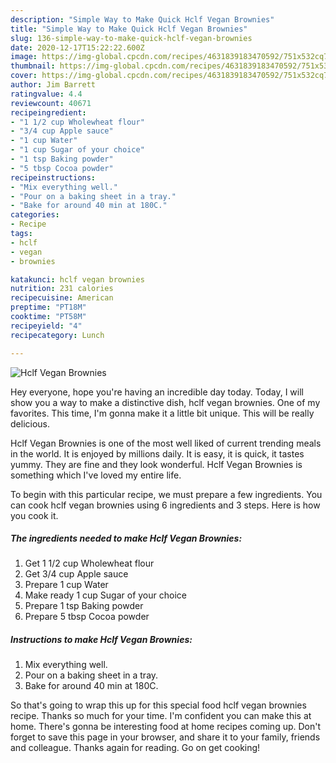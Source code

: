 ```yaml
---
description: "Simple Way to Make Quick Hclf Vegan Brownies"
title: "Simple Way to Make Quick Hclf Vegan Brownies"
slug: 136-simple-way-to-make-quick-hclf-vegan-brownies
date: 2020-12-17T15:22:22.600Z
image: https://img-global.cpcdn.com/recipes/4631839183470592/751x532cq70/hclf-vegan-brownies-recipe-main-photo.jpg
thumbnail: https://img-global.cpcdn.com/recipes/4631839183470592/751x532cq70/hclf-vegan-brownies-recipe-main-photo.jpg
cover: https://img-global.cpcdn.com/recipes/4631839183470592/751x532cq70/hclf-vegan-brownies-recipe-main-photo.jpg
author: Jim Barrett
ratingvalue: 4.4
reviewcount: 40671
recipeingredient:
- "1 1/2 cup Wholewheat flour"
- "3/4 cup Apple sauce"
- "1 cup Water"
- "1 cup Sugar of your choice"
- "1 tsp Baking powder"
- "5 tbsp Cocoa powder"
recipeinstructions:
- "Mix everything well."
- "Pour on a baking sheet in a tray."
- "Bake for around 40 min at 180C."
categories:
- Recipe
tags:
- hclf
- vegan
- brownies

katakunci: hclf vegan brownies 
nutrition: 231 calories
recipecuisine: American
preptime: "PT18M"
cooktime: "PT58M"
recipeyield: "4"
recipecategory: Lunch

---
```



![Hclf Vegan Brownies](https://img-global.cpcdn.com/recipes/4631839183470592/751x532cq70/hclf-vegan-brownies-recipe-main-photo.jpg)

Hey everyone, hope you're having an incredible day today. Today, I will show you a way to make a distinctive dish, hclf vegan brownies. One of my favorites. This time, I'm gonna make it a little bit unique. This will be really delicious.

Hclf Vegan Brownies is one of the most well liked of current trending meals in the world. It is enjoyed by millions daily. It is easy, it is quick, it tastes yummy. They are fine and they look wonderful. Hclf Vegan Brownies is something which I've loved my entire life.




To begin with this particular recipe, we must prepare a few ingredients. You can cook hclf vegan brownies using 6 ingredients and 3 steps. Here is how you cook it.

<!--inarticleads1-->

##### The ingredients needed to make Hclf Vegan Brownies:

1. Get 1 1/2 cup Wholewheat flour
1. Get 3/4 cup Apple sauce
1. Prepare 1 cup Water
1. Make ready 1 cup Sugar of your choice
1. Prepare 1 tsp Baking powder
1. Prepare 5 tbsp Cocoa powder




<!--inarticleads2-->

##### Instructions to make Hclf Vegan Brownies:

1. Mix everything well.
1. Pour on a baking sheet in a tray.
1. Bake for around 40 min at 180C.




So that's going to wrap this up for this special food hclf vegan brownies recipe. Thanks so much for your time. I'm confident you can make this at home. There's gonna be interesting food at home recipes coming up. Don't forget to save this page in your browser, and share it to your family, friends and colleague. Thanks again for reading. Go on get cooking!
